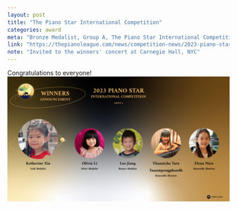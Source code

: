 ```yaml
---
layout: post
title: "The Piano Star International Competition"
categories: award
meta: "Bronze Medalist, Group A, The Piano Star International Competition"
link: "https://thepianoleague.com/news/competition-news/2023-piano-star-international-competition-announces-winners/"
note: "Invited to the winners' concert at Carnegie Hall, NYC"
---
```


Congratulations to everyone!
![Official Result](/images/2023PianoStarGroup-A-Winners-5-1024x576.png)